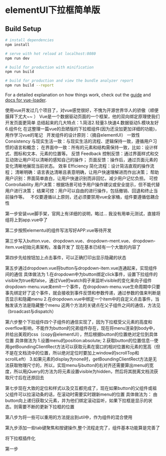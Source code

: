 # elementUI下拉框简单版

> 

## Build Setup

``` bash
# install dependencies
npm install

# serve with hot reload at localhost:8080
npm run dev

# build for production with minification
npm run build

# build for production and view the bundle analyzer report
npm run build --report
```

For a detailed explanation on how things work, check out the [guide](http://vuejs-templates.github.io/webpack/) and [docs for vue-loader](http://vuejs.github.io/vue-loader).

使用vue开发过几个项目了，对vue感觉很好，不愧为开源世界华人的骄傲（顺便膜拜下尤大~~ ）
Vue是一个数据驱动页面的一个框架，他的双向绑定原理使我们开发页面更简单
总结起来的几大特点：1.简洁2.轻量3.快速4.数据驱动5.模块友好6.组件化
在这整理一篇vue的丑陋版的下拉框组件(因为还没加更加详细的功能)，用作学习vue的笔记
 
开发组件的设计原则：（摘自elementUI）
一致性 Consistency
与现实生活一致：与现实生活的流程、逻辑保持一致，遵循用户习惯的语言和概念；
在界面中一致：所有的元素和结构需保持一致，比如：设计样式、图标和文本、元素的位置等。
反馈 Feedback
控制反馈：通过界面样式和交互动效让用户可以清晰的感知自己的操作；
页面反馈：操作后，通过页面元素的变化清晰地展现当前状态。
效率 Efficiency
简化流程：设计简洁直观的操作流程；
清晰明确：语言表达清晰且表意明确，让用户快速理解进而作出决策；
帮助用户识别：界面简单直白，让用户快速识别而非回忆，减少用户记忆负担。
可控 Controllability
用户决策：根据场景可给予用户操作建议或安全提示，但不能代替用户进行决策；
结果可控：用户可以自由的进行操作，包括撤销、回退和终止当前操作等。
 
不仅要遵循以上原则，还必须要禁用vue全家桶，组件要遵循低耦合性

第一步安装vue脚手架，官网上有详细的说明，略过...
我没有用单元测试，直接将组将上到app.vue中了

第二步按照elementui的组件写法写好APP.vue等待开发

第三步写入button.vue、dropdown.vue、dropdown-ment.vue、dropdown-item.vue初始元素架构，准备开发了
现在基本已经有一个大致的内容了

第四步先给按钮加上点击事件，可以正确打印出显示隐藏的状态

第五步通过dropdown.vue将button与dropdown-item.vue连通起来，实现组件间的通信
具体做法为
1.在dropdown中为button绑定click事件，设置下拉组件的visible为true和false，通过Vue的watch钩子来监听visible的变化来向子组件dropdown-menu.vue来emit一个事件，在dropdown-menu.vue生命周期中只要事先绑定好了这个事件，就会接收到事件反馈和参数传递，通过参数的值来判断是否显示和隐藏menu
2.在dropdown.vue中绑定一个item中的自定义点击事件，当触发该方法是隐藏整个menu
这两个方法的关键点在父子组件之间的通信，方法见（broadcast与dispatch）

第六步整个下拉组件四个子组件的通信实现了，因为下拉框受父元素的高度和overflow影响，不能作为button的兄弟组件存在，现在将menu渲染到body中，并给出美观的css（copy自elementUI），然后根据button的位置绝对定位到具体位置
具体做法为
1.设置menu的position:absolute;
2.获取button的位置信息--使用getBoundingClientRect方法可以获取元素在窗口的相对位置和元素的宽高（但不是在文档流中的位置，所以绝对定位时要加上window的scrollTop和scrollLeft）
3.如果元素的display为none时，getBoundingClientRect方法是无法获取物理尺寸的，所以，实现menu与button的右对齐还需要算出menu的宽度，所以用jQuery的方法为将元素设置visible为hidden，然后将其脱离文档流获取尺寸后在还原回去

第七步现在大致的定位和样式以及交互都完成了，现在如果button的父组件或祖父组件可以拉滚动条的话，在滚动时需要实时跟新menu的位置
具体做法为：
由button向上递归获取父元素，并为他们绑定滚动监听，如果下拉框是显示的状态。则需要不断的更新下拉框的位置

第八步为将一些可以重用的方法提出到util中，作为组件的混合使用

第九步添加一些tab键聚焦和按键操作,整个流程走完了，组件基本功能算是完善了

将下拉框插件化

第一步
